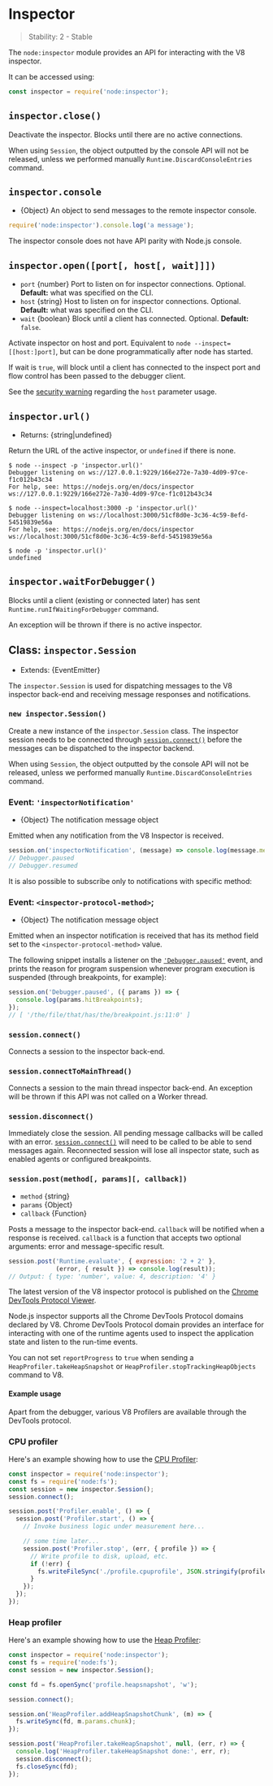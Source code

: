 # Inspector

<!--introduced_in=v8.0.0-->

> Stability: 2 - Stable

<!-- source_link=lib/inspector.js -->

The `node:inspector` module provides an API for interacting with the V8
inspector.

It can be accessed using:

```js
const inspector = require('node:inspector');
```

## `inspector.close()`

<!-- YAML
added: v9.0.0
changes:
  - version: v18.10.0
    pr-url: https://github.com/nodejs/node/pull/44489
    description: The API is exposed in the worker threads.
-->

Deactivate the inspector. Blocks until there are no active connections.

When using `Session`, the object outputted by the console API will not be
released, unless we performed manually `Runtime.DiscardConsoleEntries`
command.

## `inspector.console`

* {Object} An object to send messages to the remote inspector console.

```js
require('node:inspector').console.log('a message');
```

The inspector console does not have API parity with Node.js
console.

## `inspector.open([port[, host[, wait]]])`

* `port` {number} Port to listen on for inspector connections. Optional.
  **Default:** what was specified on the CLI.
* `host` {string} Host to listen on for inspector connections. Optional.
  **Default:** what was specified on the CLI.
* `wait` {boolean} Block until a client has connected. Optional.
  **Default:** `false`.

Activate inspector on host and port. Equivalent to
`node --inspect=[[host:]port]`, but can be done programmatically after node has
started.

If wait is `true`, will block until a client has connected to the inspect port
and flow control has been passed to the debugger client.

See the [security warning][] regarding the `host`
parameter usage.

## `inspector.url()`

* Returns: {string|undefined}

Return the URL of the active inspector, or `undefined` if there is none.

```console
$ node --inspect -p 'inspector.url()'
Debugger listening on ws://127.0.0.1:9229/166e272e-7a30-4d09-97ce-f1c012b43c34
For help, see: https://nodejs.org/en/docs/inspector
ws://127.0.0.1:9229/166e272e-7a30-4d09-97ce-f1c012b43c34

$ node --inspect=localhost:3000 -p 'inspector.url()'
Debugger listening on ws://localhost:3000/51cf8d0e-3c36-4c59-8efd-54519839e56a
For help, see: https://nodejs.org/en/docs/inspector
ws://localhost:3000/51cf8d0e-3c36-4c59-8efd-54519839e56a

$ node -p 'inspector.url()'
undefined
```

## `inspector.waitForDebugger()`

<!-- YAML
added: v12.7.0
-->

Blocks until a client (existing or connected later) has sent
`Runtime.runIfWaitingForDebugger` command.

An exception will be thrown if there is no active inspector.

## Class: `inspector.Session`

* Extends: {EventEmitter}

The `inspector.Session` is used for dispatching messages to the V8 inspector
back-end and receiving message responses and notifications.

### `new inspector.Session()`

<!-- YAML
added: v8.0.0
-->

Create a new instance of the `inspector.Session` class. The inspector session
needs to be connected through [`session.connect()`][] before the messages
can be dispatched to the inspector backend.

When using `Session`, the object outputted by the console API will not be
released, unless we performed manually `Runtime.DiscardConsoleEntries`
command.

### Event: `'inspectorNotification'`

<!-- YAML
added: v8.0.0
-->

* {Object} The notification message object

Emitted when any notification from the V8 Inspector is received.

```js
session.on('inspectorNotification', (message) => console.log(message.method));
// Debugger.paused
// Debugger.resumed
```

It is also possible to subscribe only to notifications with specific method:

### Event: `<inspector-protocol-method>`;

<!-- YAML
added: v8.0.0
-->

* {Object} The notification message object

Emitted when an inspector notification is received that has its method field set
to the `<inspector-protocol-method>` value.

The following snippet installs a listener on the [`'Debugger.paused'`][]
event, and prints the reason for program suspension whenever program
execution is suspended (through breakpoints, for example):

```js
session.on('Debugger.paused', ({ params }) => {
  console.log(params.hitBreakpoints);
});
// [ '/the/file/that/has/the/breakpoint.js:11:0' ]
```

### `session.connect()`

<!-- YAML
added: v8.0.0
-->

Connects a session to the inspector back-end.

### `session.connectToMainThread()`

<!-- YAML
added: v12.11.0
-->

Connects a session to the main thread inspector back-end. An exception will
be thrown if this API was not called on a Worker thread.

### `session.disconnect()`

<!-- YAML
added: v8.0.0
-->

Immediately close the session. All pending message callbacks will be called
with an error. [`session.connect()`][] will need to be called to be able to send
messages again. Reconnected session will lose all inspector state, such as
enabled agents or configured breakpoints.

### `session.post(method[, params][, callback])`

<!-- YAML
added: v8.0.0
changes:
  - version: v18.0.0
    pr-url: https://github.com/nodejs/node/pull/41678
    description: Passing an invalid callback to the `callback` argument
                 now throws `ERR_INVALID_ARG_TYPE` instead of
                 `ERR_INVALID_CALLBACK`.
-->

* `method` {string}
* `params` {Object}
* `callback` {Function}

Posts a message to the inspector back-end. `callback` will be notified when
a response is received. `callback` is a function that accepts two optional
arguments: error and message-specific result.

```js
session.post('Runtime.evaluate', { expression: '2 + 2' },
             (error, { result }) => console.log(result));
// Output: { type: 'number', value: 4, description: '4' }
```

The latest version of the V8 inspector protocol is published on the
[Chrome DevTools Protocol Viewer][].

Node.js inspector supports all the Chrome DevTools Protocol domains declared
by V8. Chrome DevTools Protocol domain provides an interface for interacting
with one of the runtime agents used to inspect the application state and listen
to the run-time events.

You can not set `reportProgress` to `true` when sending a
`HeapProfiler.takeHeapSnapshot` or `HeapProfiler.stopTrackingHeapObjects`
command to V8.

#### Example usage

Apart from the debugger, various V8 Profilers are available through the DevTools
protocol.

### CPU profiler

Here's an example showing how to use the [CPU Profiler][]:

```js
const inspector = require('node:inspector');
const fs = require('node:fs');
const session = new inspector.Session();
session.connect();

session.post('Profiler.enable', () => {
  session.post('Profiler.start', () => {
    // Invoke business logic under measurement here...

    // some time later...
    session.post('Profiler.stop', (err, { profile }) => {
      // Write profile to disk, upload, etc.
      if (!err) {
        fs.writeFileSync('./profile.cpuprofile', JSON.stringify(profile));
      }
    });
  });
});
```

### Heap profiler

Here's an example showing how to use the [Heap Profiler][]:

```js
const inspector = require('node:inspector');
const fs = require('node:fs');
const session = new inspector.Session();

const fd = fs.openSync('profile.heapsnapshot', 'w');

session.connect();

session.on('HeapProfiler.addHeapSnapshotChunk', (m) => {
  fs.writeSync(fd, m.params.chunk);
});

session.post('HeapProfiler.takeHeapSnapshot', null, (err, r) => {
  console.log('HeapProfiler.takeHeapSnapshot done:', err, r);
  session.disconnect();
  fs.closeSync(fd);
});
```

[CPU Profiler]: https://chromedevtools.github.io/devtools-protocol/v8/Profiler
[Chrome DevTools Protocol Viewer]: https://chromedevtools.github.io/devtools-protocol/v8/
[Heap Profiler]: https://chromedevtools.github.io/devtools-protocol/v8/HeapProfiler
[`'Debugger.paused'`]: https://chromedevtools.github.io/devtools-protocol/v8/Debugger#event-paused
[`session.connect()`]: #sessionconnect
[security warning]: cli.md#warning-binding-inspector-to-a-public-ipport-combination-is-insecure
